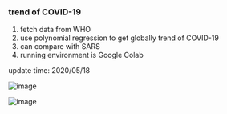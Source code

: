 ### trend of COVID-19 
1. fetch data from WHO
2. use polynomial regression to get globally trend of COVID-19
3. can compare with SARS
4. running environment is Google Colab

update time: 2020/05/18

![image](https://github.com/melody26613/covid19_trend/blob/master/predict/pic/gif/covid19-20200518.gif)

![image](https://github.com/melody26613/covid19_trend/blob/master/predict/pic/sars.jpg)
